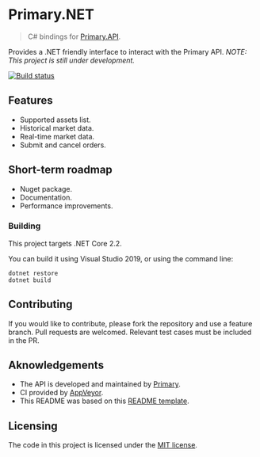 # Primary.NET
> C# bindings for [Primary.API](http://api.primary.com.ar).

Provides a .NET friendly interface to interact with the Primary API. 
*NOTE: This project is still under development.*

[![Build status](https://ci.appveyor.com/api/projects/status/pm7payoayg80hr45?svg=true)](https://ci.appveyor.com/project/naicigam/primary-net)

## Features
- Supported assets list.
- Historical market data.
- Real-time market data.
- Submit and cancel orders.

## Short-term roadmap
- Nuget package.
- Documentation.
- Performance improvements.

### Building

This project targets .NET Core 2.2. 

You can build it using Visual Studio 2019, or using the command line:

```shell
dotnet restore
dotnet build
```

## Contributing

If you would like to contribute, please fork the repository and use a feature branch. Pull requests are welcomed.
Relevant test cases must be included in the PR.

## Aknowledgements
- The API is developed and maintained by [Primary](http://www.primary.com.ar).
- CI provided by [AppVeyor](https://www.appveyor.com/).
- This README was based on this [README template](https://github.com/jehna/readme-best-practices).

## Licensing

The code in this project is licensed under the [MIT license](https://choosealicense.com/licenses/mit/).